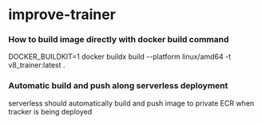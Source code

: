 # improve-trainer

### How to build image directly with docker build command

DOCKER_BUILDKIT=1 docker buildx build --platform linux/amd64 -t v8_trainer:latest .

### Automatic build and push along serverless deployment

serverless should automatically build and push image to private ECR when tracker is being deployed
